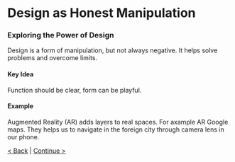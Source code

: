 # Design as Honest Manipulation
### Exploring the Power of Design
Design is a form of manipulation, but not always negative. It helps solve problems and overcome limits.
#### Key Idea
Function should be clear, form can be playful.
#### Example
Augmented Reality (AR) adds layers to real spaces. For axample AR Google maps. They helps us to navigate in the foreign city through camera lens in our phone.

[< Back](/presentation/01.md) | 
[Continue >](/presentation/03.md)
